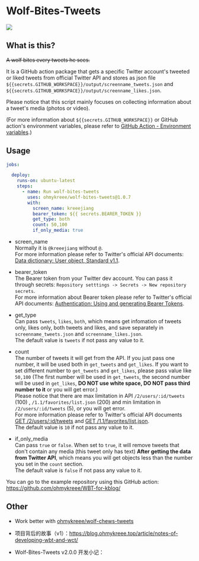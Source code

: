 # Wolf-Bites-Tweets

![](https://github.com/ohmykreee/WBT-for-kblog/actions/workflows/test-workflow.yml/badge.svg)


## What is this?
~~A wolf bites every tweets he sees.~~   

It is a GitHub action package that gets a specific Twitter account's tweeted or liked tweets from official Twitter API and stores as json file `${{secrets.GITHUB_WORKSPACE}}/output/screenname_tweets.json` and `${{secrets.GITHUB_WORKSPACE}}/output/screenname_likes.json`.

Please notice that this script mainly focuses on collecting information about a tweet's media (photos or video).

(For more information about `${{secrets.GITHUB_WORKSPACE}}` or GitHub action's environment variables, please refer to [GitHub Action - Environment variables](https://docs.github.com/en/actions/learn-github-actions/environment-variables).)

## Usage
```yml
jobs:

  deploy:
    runs-on: ubuntu-latest
    steps:
      - name: Run wolf-bites-tweets
        uses: ohmykreee/wolf-bites-tweets@1.0.7
        with:
          screen_name: kreeejiang
          bearer_token: ${{ secrets.BEARER_TOKEN }}
          get_type: both
          count: 50,100
          if_only_media: true
```
- screen_name   
Normally it is `@kreeejiang` without `@`.    
For more information please refer to Twitter's official API documents: [Data dictionary: User object, Standard v1.1](https://developer.twitter.com/en/docs/twitter-api/v1/data-dictionary/object-model/user).

- bearer_token   
The Bearer token from your Twitter dev account. You can pass it through secrets: `Repository setttings -> Secrets -> New repository secrets`.   
For more information about Bearer token please refer to Twitter's official API documents: [Authentication: Using and generating Bearer Tokens](https://developer.twitter.com/en/docs/authentication/oauth-2-0/bearer-tokens).

- get_type   
Can pass `tweets`, `likes`, `both`, which means get infomation of tweets only, likes only, both tweets and likes, and save separately in `screenname_tweets.json` and `screenname_likes.json`.   
The default value is `tweets` if not pass any value to it.

- count   
The number of tweets it will get from the API. If you just pass one number, it will be used both in `get_tweets` and `get_likes`. If you want to set different number to `get_tweets` and `get_likes`, please pass value like `50,100` (The first number will be used in `get_tweets`, the second number will be used in `get_likes`, **DO NOT use white space, DO NOT pass third number to it** or you will get error.)    
Please notice that there are max limitation in API `/2/users/:id/tweets` (100) , `/1.1/favorites/list.json` (200) and min limitation in `/2/users/:id/tweets` (5), or you will get error.   
For more information please refer to Twitter's official API documents [GET /2/users/:id/tweets](https://developer.twitter.com/en/docs/twitter-api/tweets/timelines/api-reference/get-users-id-tweets) and [GET /1.1/favorites/list.json](https://developer.twitter.com/en/docs/twitter-api/v1/tweets/post-and-engage/api-reference/get-favorites-list).   
The default value is `10` if not pass any value to it.

- if_only_media   
Can pass `true` or `false`. When set to `true`, it will remove tweets that don't contain any media (this tweet only has text) **After getting the data from Twitter API**, which means you will get objects less than the number you set in the `count` section.   
The default value is `false` if not pass any value to it.

You can go to the example repository using this GitHub action: https://github.com/ohmykreee/WBT-for-kblog/

## Other
- Work better with [ohmykreee/wolf-chews-tweets](https://github.com/ohmykreee/wolf-chews-tweets)

- 项目背后的故事（v1）：https://blog.ohmykreee.top/article/notes-of-developing-wbt-and-wct/

- Wolf-Bites-Tweets v2.0.0 开发小记：